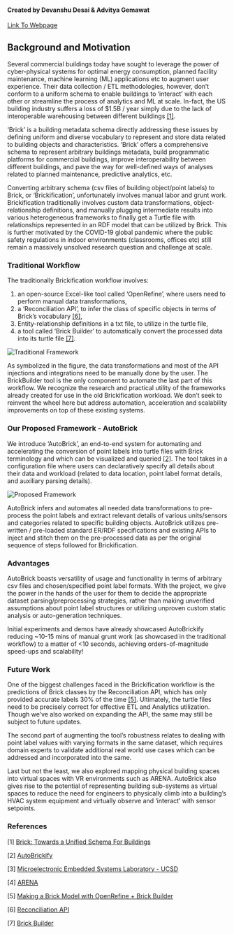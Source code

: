 #### Created by Devanshu Desai & Advitya Gemawat

[Link To Webpage](https://devanshudesai.github.io/AutoBrick)

## Background and Motivation

Several commercial buildings today have sought to leverage the power of cyber-physical systems for optimal energy consumption, planned facility maintenance, machine learning (ML) applications etc to augment user experience. Their data collection / ETL methodologies, however, don’t conform to a uniform schema to enable buildings to ‘interact’ with each other or streamline the process of analytics and ML at scale. In-fact, the US building industry suffers a loss of $1.5B / year simply due to the lack of interoperable warehousing between different buildings [[1]](#ref1).

‘Brick’ is a building metadata schema directly addressing these issues by defining uniform and diverse vocabulary to represent and store data related to building objects and characteristics. ‘Brick’ offers a comprehensive schema to represent arbitrary buildings metadata, build programmatic platforms for commercial buildings, improve interoperability between different buildings, and pave the way for well-defined ways of analyses related to planned maintenance, predictive analytics, etc.

Converting arbitrary schema (csv files of building object/point labels) to Brick, or ‘Brickification’, unfortunately involves manual labor and grunt work. Brickification traditionally involves custom data transformations, object-relationship definitions, and manually plugging intermediate results into various heterogeneous frameworks to finally get a Turtle file with relationships represented in an RDF model that can be utilized by Brick. This is further motivated by the COVID-19 global pandemic where the public safety regulations in indoor environments (classrooms, offices etc) still remain a massively unsolved research question and challenge at scale.

### Traditional Workflow

The traditionally Brickification workflow involves:
1. an open-source Excel-like tool called ‘OpenRefine’, where users need to perform manual data transformations,
2. a ‘Reconciliation API’, to infer the class of specific objects in terms of Brick’s vocabulary [[6]](#ref6),
3. Entity-relationship definitions in a txt file, to utilize in the turtle file,
4. a tool called ‘Brick Builder’ to automatically convert the processed data into its turtle file [[7]](#ref7).

![Traditional Framework](https://i.ibb.co/7y0Px8s/traditional-workflow.png)

As symbolized in the figure, the data transformations and most of the API injections and integrations need to be manually done by the user. The BrickBuilder tool is the only component to automate the last part of this workflow. We recognize the research and practical utility of the frameworks already created for use in the old Brickification workload. We don’t seek to reinvent the wheel here but address automation, acceleration and scalability improvements on top of these existing systems.

### Our Proposed Framework - AutoBrick

We introduce ‘AutoBrick’, an end-to-end system for automating and accelerating the conversion of point labels into turtle files with Brick terminology and which can be visualized and queried [[2]](#ref2). The tool takes in a configuration file where users can declaratively specify all details about their data and workload (related to data location, point label format details, and auxiliary parsing details).

![Proposed Framework](https://i.ibb.co/cCtySng/autobrick-workflow.png)

AutoBrick infers and automates all needed data transformations to pre-process the point labels and extract relevant details of various units/sensors and categories related to specific building objects. AutoBrick utilizes pre-written / pre-loaded standard ER/RDF specifications and existing APIs to inject and stitch them on the pre-processed data as per the original sequence of steps followed for Brickification.

### Advantages

AutoBrick boasts versatility of usage and functionality in terms of arbitrary csv files and chosen/specified point label formats. With the project, we give the power in the hands of the user for them to decide the appropriate dataset parsing/preprocessing strategies, rather than making unverified assumptions about point label structures or utilizing unproven custom static analysis or auto-generation techniques.

Initial experiments and demos have already showcased AutoBrickify reducing ~10-15 mins of manual grunt work (as showcased in the traditional workflow) to a matter of <10 seconds, achieving orders-of-magnitude speed-ups and scalability!

### Future Work
One of the biggest challenges faced in the Brickification workflow is the predictions of Brick classes by the Reconciliation API, which has only provided accurate labels 30% of the time [[5]](#ref5). Ultimately, the turtle files need to be precisely correct for effective ETL and Analytics utilization. Though we’ve also worked on expanding the API, the same may still be subject to future updates.

The second part of augmenting the tool’s robustness relates to dealing with point label values with varying formats in the same dataset, which requires domain experts to validate additional real world use cases which can be addressed and incorporated into the same.

Last but not the least, we also explored mapping physical building spaces into virtual spaces with VR environments such as ARENA. AutoBrick also gives rise to the potential of representing building sub-systems as virtual spaces to reduce the need for engineers to physically climb into a building’s HVAC system equipment and virtually observe and ‘interact’ with sensor setpoints.

### References
[1]<a name="ref1"></a> [Brick: Towards a Unified Schema For Buildings](https://brickschema.org/papers/Brick-BuildSys-2016-Balaji.pdf)

[2]<a name="ref2"></a> [AutoBrickify](https://github.com/Advitya17/AutoBrickify)

[3]<a name="ref3"></a> [Microelectronic Embedded Systems Laboratory - UCSD](mesl.ucsd.edu)

[4]<a name="ref4"></a> [ARENA](https://arena.conix.io/)

[5]<a name="ref5"></a> [Making a Brick Model with OpenRefine + Brick Builder](https://www.youtube.com/watch?v=LKcXMvrxXzE)

[6]<a name="ref6"></a> [Reconciliation API](https://github.com/BrickSchema/reconciliation-api)

[7]<a name="ref7"></a> [Brick Builder](https://github.com/gtfierro/brick-builder)
